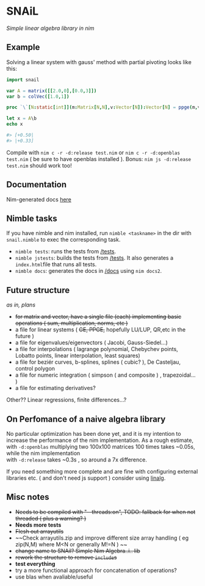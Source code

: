 SNAiL
=====
*Simple linear algebra library in nim*

Example
-------

Solving a linear system with gauss' method with partial pivoting looks like this:
``` nim
import snail

var A = matrix([[2.0,0],[0.0,3]])
var b = colVec([1.0,1])

proc `\`[N:static[int]](m:Matrix[N,N],v:Vector[N]):Vector[N] = ppge(m,v) # Cosmetic, just to match matlab syntax

let x = A\b
echo x

#> [+0.50|
#> |+0.33]
```

Compile with `nim c -r -d:release test.nim` or `nim c -r -d:openblas test.nim` ( be sure to have openblas installed ).
Bonus: `nim js -d:release test.nim` should work too!

Documentation
-------------

Nim-generated docs [here](http://stisa.space/snail)

Nimble tasks
--------------
If you have nimble and nim installed, run `nimble <taskname>` in the dir with `snail.nimble` to exec the corresponding task.

- `nimble tests`: runs the tests from  [/tests](tests).
- `nimble jstests`: builds the tests from [/tests](tests). It also generates a `index.html`file that runs all tests.
- `nimble docs`: generates the docs in [/docs](docs) using `nim docs2`.

Future structure
-----------------
*as in, plans*

- ~~for matrix and vector, have a single file (each) implementing basic operations ( sum, multiplication, norms, etc )~~
- a file for linear systems ( ~~GE, PPGE,~~ hopefully LU/LUP, QR,etc in the future )
- a file for eigenvalues/eigenvectors ( Jacobi, Gauss-Siedel...)
- a file for interpolations ( lagrange polynomial, Chebychev points, Lobatto points, linear interpolation, least squares)
- a file for beziér curves, b-splines, splines ( cubic? ), De Casteljau, control polygon
- a file for numeric integration ( simpson ( and composite ) , trapezoidal... )
- a file for estimating derivatives?

Other?? Linear regressions, finite differences...?


On Perfomance of a naive algebra library
----------------------------------------

No particular optimization has been done yet, and it is my intention to increase the performance of the nim implementation.
As a rough estimate, with `-d:openblas` multiplying two 100x100 matrices 100 times takes ~0.05s, while the nim implementation  
with `-d:release` takes ~0.3s , so around a 7x difference. 

If you need something more complete and are fine with configuring external libraries etc. ( and don't need js support ) consider using [linalg](https://github.com/unicredit/linear-algebra).

Misc notes
----------
- ~~Needs to be compiled with "--threads:on", TODO: fallback for when not threaded ( plus a warning? )~~
- **Needs more tests**
- ~~Flesh out arrayutils~~
- ~~Check arrayutils.zip and improve different size array handling ( eg zip(N,M) where M<N or generally M!=N ) ~~
- ~~change name to SNAil? Simple Nim Algebra..i.. lib~~
- ~~rework the structure to remove `include`s~~
- **test everything**
- try a more functional approach for concatenation of operations?
- use blas when avaliable/useful
